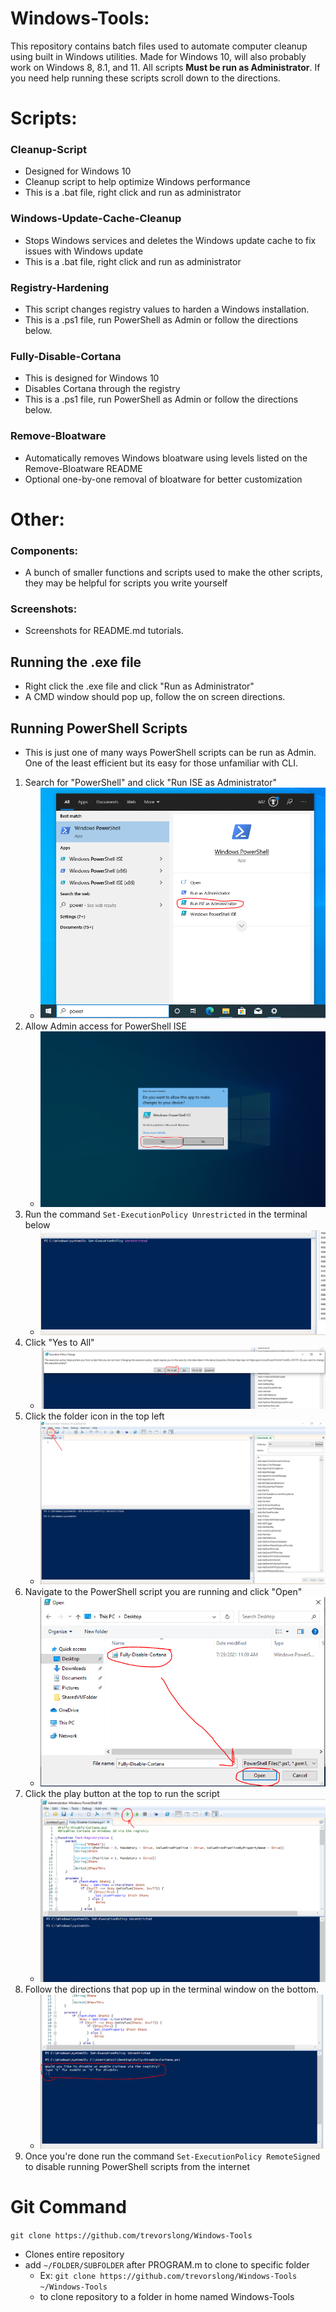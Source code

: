 # Windows-Tools:
This repository contains batch files used to automate computer cleanup using built in Windows utilities. Made for Windows 10, will also probably work on Windows 8, 8.1, and 11. All scripts **Must be run as Administrator**. If you need help running these scripts scroll down to the directions.

# Scripts:
### Cleanup-Script
   * Designed for Windows 10
   * Cleanup script to help optimize Windows performance
   * This is a .bat file, right click and run as administrator

### Windows-Update-Cache-Cleanup
   * Stops Windows services and deletes the Windows update cache to fix issues with Windows update
   * This is a .bat file, right click and run as administrator

### Registry-Hardening
   * This script changes registry values to harden a Windows installation.
   * This is a .ps1 file, run PowerShell as Admin or follow the directions below.

### Fully-Disable-Cortana
   * This is designed for Windows 10
   * Disables Cortana through the registry
   * This is a .ps1 file, run PowerShell as Admin or follow the directions below.

### Remove-Bloatware
   * Automatically removes Windows bloatware using levels listed on the Remove-Bloatware README
   * Optional one-by-one removal of bloatware for better customization

# Other:

### Components:
   * A bunch of smaller functions and scripts used to make the other scripts, they may be helpful for scripts you write yourself

### Screenshots:
   * Screenshots for README.md tutorials.

## Running the .exe file
   * Right click the .exe file and click "Run as Administrator"
   * A CMD window should pop up, follow the on screen directions.

## Running PowerShell Scripts
   * This is just one of many ways PowerShell scripts can be run as Admin. One of the least efficient but its easy for those unfamiliar with CLI.

   1. Search for "PowerShell" and click "Run ISE as Administrator"
      * ![PSInstructions1](https://raw.githubusercontent.com/trevorslong/Windows-Tools/main/Screenshots/ise-1.PNG)
   2. Allow Admin access for PowerShell ISE
       * ![PSInstructions2](https://raw.githubusercontent.com/trevorslong/Windows-Tools/main/Screenshots/ise-2.PNG)
   3. Run the command `Set-ExecutionPolicy Unrestricted` in the terminal below
       * ![PSInstructions3](https://raw.githubusercontent.com/trevorslong/Windows-Tools/main/Screenshots/ise-3.PNG)
   4. Click "Yes to All"
       * ![PSInstructions4](https://raw.githubusercontent.com/trevorslong/Windows-Tools/main/Screenshots/ise-4.PNG)
   5. Click the folder icon in the top left
       * ![PSInstructions5](https://raw.githubusercontent.com/trevorslong/Windows-Tools/main/Screenshots/ise-5.PNG)
   6. Navigate to the PowerShell script you are running and click "Open"
       * ![PSInstructions6](https://raw.githubusercontent.com/trevorslong/Windows-Tools/main/Screenshots/ise-6.PNG)
   7. Click the play button at the top to run the script
       * ![PSInstructions7](https://raw.githubusercontent.com/trevorslong/Windows-Tools/main/Screenshots/ise-7.PNG)
   8. Follow the directions that pop up in the terminal window on the bottom.
       * ![PSInstructions8](https://raw.githubusercontent.com/trevorslong/Windows-Tools/main/Screenshots/ise-8.PNG)
   9. Once you're done run the command `Set-ExecutionPolicy RemoteSigned` to disable running PowerShell scripts from the internet

 
# Git Command
`git clone https://github.com/trevorslong/Windows-Tools`
*  Clones entire repository
*  add `~/FOLDER/SUBFOLDER` after PROGRAM.m to clone to specific folder
   * Ex: `git clone https://github.com/trevorslong/Windows-Tools ~/Windows-Tools`
   * to clone repository to a folder in home named Windows-Tools
